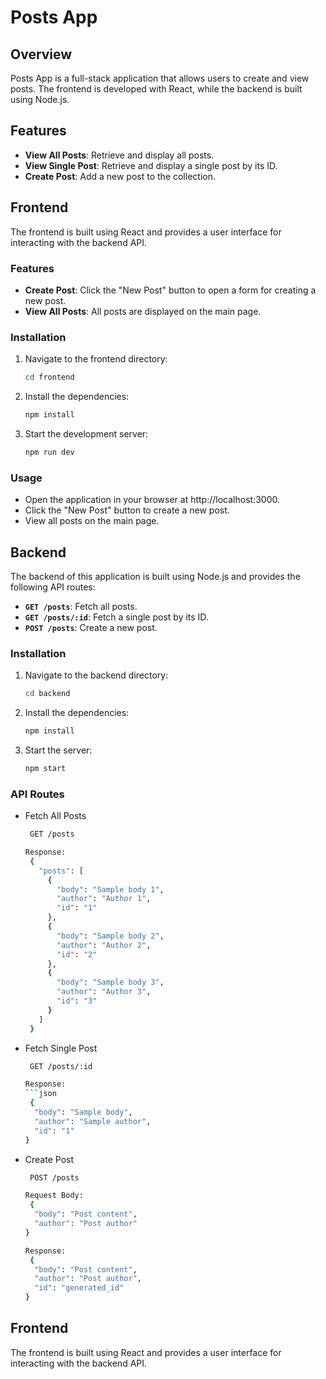 # Posts App

## Overview

Posts App is a full-stack application that allows users to create and view posts. The frontend is developed with React, while the backend is built using Node.js.

## Features

- **View All Posts**: Retrieve and display all posts.
- **View Single Post**: Retrieve and display a single post by its ID.
- **Create Post**: Add a new post to the collection.

## Frontend

The frontend is built using React and provides a user interface for interacting with the backend API.

### Features

- **Create Post**: Click the "New Post" button to open a form for creating a new post.
- **View All Posts**: All posts are displayed on the main page.

### Installation

1. Navigate to the frontend directory:
   ```bash
   cd frontend
2. Install the dependencies:
   ```bash
   npm install
3. Start the development server:
   ```bash
   npm run dev
   
### Usage

- Open the application in your browser at http://localhost:3000.
- Click the "New Post" button to create a new post.
- View all posts on the main page.

## Backend

The backend of this application is built using Node.js and provides the following API routes:

- **`GET /posts`**: Fetch all posts.
- **`GET /posts/:id`**: Fetch a single post by its ID.
- **`POST /posts`**: Create a new post.

### Installation

1. Navigate to the backend directory:
   ```bash
   cd backend
2. Install the dependencies:
   ```bash
   npm install
3. Start the server:
   ```bash
   npm start

### API Routes

- Fetch All Posts
  ```bash
   GET /posts
  
  Response:
   {
     "posts": [
       {
         "body": "Sample body 1",
         "author": "Author 1",
         "id": "1"
       },
       {
         "body": "Sample body 2",
         "author": "Author 2",
         "id": "2"
       },
       {
         "body": "Sample body 3",
         "author": "Author 3",
         "id": "3"
       }
     ]
   }

- Fetch Single Post
  ```bash
   GET /posts/:id
  
  Response:
  ```json
   {
    "body": "Sample body",
    "author": "Sample author",
    "id": "1"
  }

- Create Post
  ```bash
   POST /posts
  
  Request Body:
   {
    "body": "Post content",
    "author": "Post author"
  }
  
  Response:
   {
    "body": "Post content",
    "author": "Post author",
    "id": "generated_id"
  }

## Frontend

The frontend is built using React and provides a user interface for interacting with the backend API.
